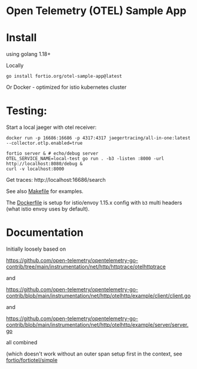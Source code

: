 # Open Telemetry (OTEL) Sample App


# Install

using golang 1.18+

Locally
```shell
go install fortio.org/otel-sample-app@latest
```

Or Docker - optimized for istio kubernetes cluster


# Testing:

Start a local jaeger with otel receiver:
```
docker run -p 16686:16686 -p 4317:4317 jaegertracing/all-in-one:latest --collector.otlp.enabled=true
```

```
fortio server & # echo/debug server
OTEL_SERVICE_NAME=local-test go run . -b3 -listen :8000 -url http://localhost:8080/debug &
curl -v localhost:8000
```

Get traces: http://localhost:16686/search

See also [Makefile](Makefile) for examples.

The [Dockerfile](Dockerfile) is setup for istio/envoy 1.15.x config with `b3` multi headers (what istio envoy uses by default).

# Documentation

Initially loosely based on

https://github.com/open-telemetry/opentelemetry-go-contrib/tree/main/instrumentation/net/http/httptrace/otelhttptrace

and

https://github.com/open-telemetry/opentelemetry-go-contrib/blob/main/instrumentation/net/http/otelhttp/example/client/client.go

and

https://github.com/open-telemetry/opentelemetry-go-contrib/blob/main/instrumentation/net/http/otelhttp/example/server/server.go

all combined

(which doesn't work without an outer span setup first in the context, see [fortio/fortiotel/simple](https://github.com/fortio/fortiotel/blob/main/simple/otel_httptrace_simple.go)
